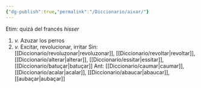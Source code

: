 ```yaml
---
{"dg-publish":true,"permalink":"/Diccionario/aixar/"}
---
```


Etim: quizá del francés *hisser*
1. *v.* Azuzar los perros
2. *v.* Excitar, revolucionar, irritar
    Sin: [[Diccionario/revoluzonar\|revoluzonar]], [[Diccionario/revoltar\|revoltar]], [[Diccionario/alterar\|alterar]], [[Diccionario/essitar\|essitar]], [[Diccionario/batuçar\|batuçar]]
    Ant: [[Diccionario/caumar\|caumar]], [[Diccionario/acalar\|acalar]], [[Diccionario/abaucar\|abaucar]], [[aubaçar\|aubaçar]]